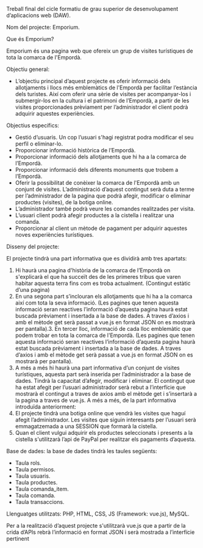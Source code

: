 Treball final del cicle formatiu de grau superior de 
desenvolupament d’aplicacions web (DAW).

Nom del projecte: Emporium.

Que és Emporium?

Emporium és una pagina web que ofereix un grup de visites turístiques de tota la comarca de 
l'Empordà. 

Objectiu general:

- L’objectiu principal d’aquest projecte es oferir informació dels allotjaments i llocs més 
emblemàtics de l'Empordà per facilitar l’estància dels turistes. Així com oferir una sèrie 
de visites per acompanyar-los i submergir-los en la cultura i el patrimoni de l’Empordà, 
a partir de les visites proporcionades prèviament per l’administrador el client podrà 
adquirir aquestes experiències.

Objectius específics:

- Gestió d’usuaris. Un cop l’usuari s'hagi registrat podra modificar el seu perfil o 
eliminar-lo.
- Proporcionar informació històrica de l’Empordà.
- Proporcionar informació dels allotjaments que hi ha a la comarca de l’Empordà.
- Proporcionar informació dels diferents monuments que trobem a l’Empordà.
- Oferir la possibilitat de conèixer la comarca de l'Empordà amb un conjunt de visites. 
L’administració d’aquest contingut serà duta a terme per l’administrador de la pagina 
que podrà afegir, modificar o eliminar productes (visites), de la botiga online.
- L’administrador també podrà veure les comandes realitzades per visita.
- L’usuari client podrà afegir productes a la cistella i realitzar una comanda.
- Proporcionar al client un mètode de pagament per adquirir aquestes noves 
experiències turístiques.

Disseny del projecte:

El projecte tindrà una part informativa que es dividirà amb tres apartats:
1. Hi haurà una pagina d'història de la comarca de l’Empordà on s'explicarà el que ha 
succeït des de les primeres tribus que varen habitar aquesta terra fins com es troba 
actualment. (Contingut estàtic d’una pagina)
2. En una segona part s’inclouran els allotjaments que hi ha a la comarca així com tota 
la seva informació. (Les pagines que tenen aquesta informació seran reactives 
l’informació d’aquesta pagina haurà estat buscada prèviament i insertada a la base de 
dades. A traves d’axios i amb el mètode get serà passat a vue.js en format JSON on es 
mostrarà per pantalla).3. En tercer lloc, informació de cada lloc emblemàtic que podem trobar en tota la 
comarca de l'Empordà. (Les pagines que tenen aquesta informació seran reactives 
l’informació d’aquesta pagina haurà estat buscada prèviament i insertada a la base de 
dades. A traves d’axios i amb el mètode get serà passat a vue.js en format JSON on es 
mostrarà per pantalla).
4. A més a més hi haurà una part informativa d’un conjunt de visites turístiques, aquesta 
part serà inserida per l’administrador a la base de dades. Tindrà la capacitat d’afegir, 
modificar i eliminar. El contingut que ha estat afegit per l’usuari administrador serà 
rebut a l’interfície que mostrarà el contingut a traves de axios amb el mètode get i 
s’insertarà a la pagina a traves de vue.js.
A més a més, de la part informativa introduïda anteriorment:
1. El projecte tindrà una botiga online que vendrà les visites que haguí afegit 
l’administrador. Les visites que siguin interesants per l’usuari serà emmagatzemada a 
una SESSION que formarà la cistella.
2. Quan el client vulgui adquirir els productes seleccionats i presents a la cistella 
s'utilitzarà l’api de PayPal per realitzar els pagaments d’aquesta.

Base de dades: la base de dades tindrà les taules següents:

- Taula rols.
- Taula permisos.
- Taula usuaris.
- Taula productes.
- Taula comanda_item.
- Taula comanda.
- Taula transaccions.

Llenguatges utilitzats: PHP, HTML, CSS, JS (Framework: vue.js), MySQL.

Per a la realització d’aquest projecte s'utilitzarà vue.js que a partir de la crida d’APIs rebrà 
l’informació en format JSON i serà mostrada a l’interfície pertinent